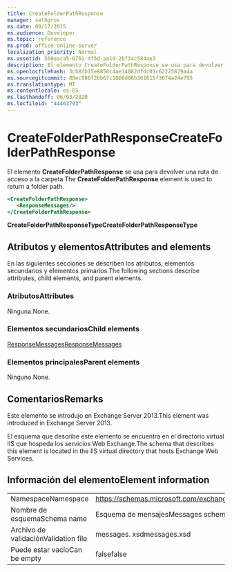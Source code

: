 ```yaml
---
title: CreateFolderPathResponse
manager: sethgros
ms.date: 09/17/2015
ms.audience: Developer
ms.topic: reference
ms.prod: office-online-server
localization_priority: Normal
ms.assetid: 569eaca5-6761-4f5d-aa19-2bf3ac584ae3
description: El elemento CreateFolderPathResponse se usa para devolver una ruta de acceso a la carpeta.
ms.openlocfilehash: 3cb8fb15e8850c4ae14082dfdc01c62225879a4a
ms.sourcegitcommit: 88ec988f2bb67c1866d06b361615f3674a24e795
ms.translationtype: MT
ms.contentlocale: es-ES
ms.lasthandoff: 06/03/2020
ms.locfileid: "44463793"
---
```

# <a name="createfolderpathresponse"></a><span data-ttu-id="c907a-103">CreateFolderPathResponse</span><span class="sxs-lookup"><span data-stu-id="c907a-103">CreateFolderPathResponse</span></span>

<span data-ttu-id="c907a-104">El elemento **CreateFolderPathResponse** se usa para devolver una ruta de acceso a la carpeta.</span><span class="sxs-lookup"><span data-stu-id="c907a-104">The **CreateFolderPathResponse** element is used to return a folder path.</span></span> 
  
```XML
<CreateFolderPathResponse>
   <ResponseMessages/>
</CreateFolderPathResponse>
```

 <span data-ttu-id="c907a-105">**CreateFolderPathResponseType**</span><span class="sxs-lookup"><span data-stu-id="c907a-105">**CreateFolderPathResponseType**</span></span>
## <a name="attributes-and-elements"></a><span data-ttu-id="c907a-106">Atributos y elementos</span><span class="sxs-lookup"><span data-stu-id="c907a-106">Attributes and elements</span></span>

<span data-ttu-id="c907a-107">En las siguientes secciones se describen los atributos, elementos secundarios y elementos primarios.</span><span class="sxs-lookup"><span data-stu-id="c907a-107">The following sections describe attributes, child elements, and parent elements.</span></span>
  
### <a name="attributes"></a><span data-ttu-id="c907a-108">Atributos</span><span class="sxs-lookup"><span data-stu-id="c907a-108">Attributes</span></span>

<span data-ttu-id="c907a-109">Ninguna.</span><span class="sxs-lookup"><span data-stu-id="c907a-109">None.</span></span>
  
### <a name="child-elements"></a><span data-ttu-id="c907a-110">Elementos secundarios</span><span class="sxs-lookup"><span data-stu-id="c907a-110">Child elements</span></span>

[<span data-ttu-id="c907a-111">ResponseMessages</span><span class="sxs-lookup"><span data-stu-id="c907a-111">ResponseMessages</span></span>](responsemessages.md)
  
### <a name="parent-elements"></a><span data-ttu-id="c907a-112">Elementos principales</span><span class="sxs-lookup"><span data-stu-id="c907a-112">Parent elements</span></span>

<span data-ttu-id="c907a-113">Ninguno.</span><span class="sxs-lookup"><span data-stu-id="c907a-113">None.</span></span>
  
## <a name="remarks"></a><span data-ttu-id="c907a-114">Comentarios</span><span class="sxs-lookup"><span data-stu-id="c907a-114">Remarks</span></span>

<span data-ttu-id="c907a-115">Este elemento se introdujo en Exchange Server 2013.</span><span class="sxs-lookup"><span data-stu-id="c907a-115">This element was introduced in Exchange Server 2013.</span></span>
  
<span data-ttu-id="c907a-116">El esquema que describe este elemento se encuentra en el directorio virtual IIS que hospeda los servicios Web Exchange.</span><span class="sxs-lookup"><span data-stu-id="c907a-116">The schema that describes this element is located in the IIS virtual directory that hosts Exchange Web Services.</span></span>
  
## <a name="element-information"></a><span data-ttu-id="c907a-117">Información del elemento</span><span class="sxs-lookup"><span data-stu-id="c907a-117">Element information</span></span>

|||
|:-----|:-----|
|<span data-ttu-id="c907a-118">Namespace</span><span class="sxs-lookup"><span data-stu-id="c907a-118">Namespace</span></span>  <br/> |https://schemas.microsoft.com/exchange/services/2006/messages  <br/> |
|<span data-ttu-id="c907a-119">Nombre de esquema</span><span class="sxs-lookup"><span data-stu-id="c907a-119">Schema name</span></span>  <br/> |<span data-ttu-id="c907a-120">Esquema de mensajes</span><span class="sxs-lookup"><span data-stu-id="c907a-120">Messages schema</span></span>  <br/> |
|<span data-ttu-id="c907a-121">Archivo de validación</span><span class="sxs-lookup"><span data-stu-id="c907a-121">Validation file</span></span>  <br/> |<span data-ttu-id="c907a-122">messages. xsd</span><span class="sxs-lookup"><span data-stu-id="c907a-122">messages.xsd</span></span>  <br/> |
|<span data-ttu-id="c907a-123">Puede estar vacío</span><span class="sxs-lookup"><span data-stu-id="c907a-123">Can be empty</span></span>  <br/> |<span data-ttu-id="c907a-124">false</span><span class="sxs-lookup"><span data-stu-id="c907a-124">false</span></span>  <br/> |
   


